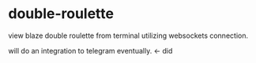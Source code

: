 # double-roulette

view blaze double roulette from terminal utilizing websockets connection.

will do an integration to telegram eventually. <- did
